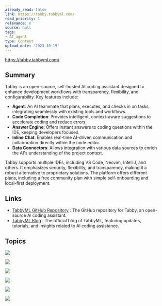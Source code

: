 ```yaml
---
already_read: false
link: https://tabby.tabbyml.com/
read_priority: 1
relevance: 0
source: null
tags:
- AI_agent
type: Content
upload_date: '2023-10-19'
---
```


https://tabby.tabbyml.com/
## Summary

Tabby is an open-source, self-hosted AI coding assistant designed to enhance development workflows with transparency, flexibility, and configurability. Key features include:

- **Agent**: An AI teammate that plans, executes, and checks in on tasks, integrating seamlessly with existing tools and workflows.
- **Code Completion**: Provides intelligent, context-aware suggestions to accelerate coding and reduce errors.
- **Answer Engine**: Offers instant answers to coding questions within the IDE, keeping developers focused.
- **Inline Chat**: Enables real-time AI-driven communication and collaboration directly within the code editor.
- **Data Connectors**: Allows integration with various data sources to enrich the AI's understanding of the project context.

Tabby supports multiple IDEs, including VS Code, Neovim, IntelliJ, and others. It emphasizes security, flexibility, and transparency, making it a robust alternative to proprietary solutions. The platform offers different plans, including a free community plan with simple self-onboarding and local-first deployment.
## Links

- [TabbyML GitHub Repository](https://github.com/TabbyML/tabby) : The GitHub repository for Tabby, an open-source AI coding assistant.
- [TabbyML Blog](https://tabby.tabbyml.com/blog) : The official blog of TabbyML, featuring updates, tutorials, and insights related to AI coding assistance.

## Topics

![](topics/Tool/Tabby)

![](topics/Concept/AI%20Agents)

![](topics/Concept/Code%20Completion)

![](topics/Concept/Answer%20Engine)

![](topics/Concept/Inline%20Chat)

![](topics/Concept/Data%20Connectors)